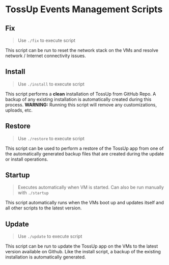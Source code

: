 # TossUp Events Management Scripts
 
## Fix
> Use `./fix` to execute script

This script can be run to reset the network stack on the VMs and resolve network / Internet connectivity issues.

## Install
> Use `./install` to execute script 

This script performs a <b>clean</b> installation of TossUp from GitHub Repo. A backup of any existing installation is automatically created during this process. <b>WARNING:</b> Running this script will remove any customizations, uploads, etc.

## Restore
> Use `./restore` to execute script

This script can be used to perform a restore of the TossUp app from one of the automatically generated backup files that are created during the update or install operations.

## Startup
> Executes automatically when VM is started. Can also be run manually with `./startup`

This script automatically runs when the VMs boot up and updates itself and all other scripts to the latest version.

## Update
> Use `./update` to execute script

This script can be run to update the TossUp app on the VMs to the latest version available on Github. Like the install script, a backup of the existing installation is automatically generated.
